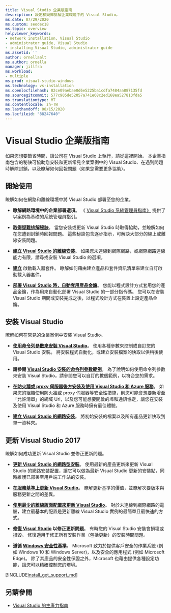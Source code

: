 ```yaml
---
title: Visual Studio 企業版指南
description: 設定和疑難排解企業環境中的 Visual Studio。
ms.date: 07/29/2020
ms.custom: seodec18
ms.topic: overview
helpviewer_keywords:
- network installation, Visual Studio
- administrator guide, Visual Studio
- installing Visual Studio, administrator guide
ms.assetid: ''
author: ornellaalt
ms.author: ornella
manager: jillfra
ms.workload:
- multiple
ms.prod: visual-studio-windows
ms.technology: vs-installation
ms.openlocfilehash: 02ce09aebae0d6e5225ba1cdfa7484aa887135fd
ms.sourcegitcommit: 577c905de52057a741e68c2ed168ea527813fda5
ms.translationtype: MT
ms.contentlocale: zh-TW
ms.lasthandoff: 08/15/2020
ms.locfileid: "88247640"
---
```

# <a name="visual-studio-enterprise-guide"></a>Visual Studio 企業版指南
如果您想要節省時間，讓公司在 Visual Studio 上執行，請從這裡開始。 本企業指南包含的秘訣可協助您安裝和更新常見企業案例中的 Visual Studio、在遇到問題時解除封鎖，以及瞭解如何回報問題（如果您需要更多協助）。 

## <a name="get-started"></a>開始使用 
瞭解如何在網路和離線環境中將 Visual Studio 部署至您的企業。 

- **瞭解網路環境中的企業部署選項**。 《 [Visual Studio 系統管理員指南》](visual-studio-administrator-guide.md) 提供了以案例為基礎的系統管理員指引。 

- **[取得疑難排解秘訣](troubleshooting-installation-issues.md)**。 當您安裝或更新 Visual Studio 時取得協助，並瞭解如何在您遭到封鎖時回報問題。 這些秘訣包含逐步指示，可解決大部分的線上或離線安裝問題。 

- **[建立 Visual Studio 的離線安裝](create-an-offline-installation-of-visual-studio.md)**。 如果您未連線到網際網路，或網際網路連線能力有限，請尋找安裝 Visual Studio 的選項。 

- **[建立](../deployment/creating-bootstrapper-packages.md)** 啟動載入器套件。 瞭解如何藉由建立產品和套件資訊清單來建立自訂啟動載入器套件。 

- **[部署 Visual Studio 時，自動套用產品金鑰](automatically-apply-product-keys-when-deploying-visual-studio.md)**。 您能以程式設計方式套用您的產品金鑰，作為用來自動化部署 Visual Studio 的一部分指令碼。 您可以在安裝 Visual Studio 期間或安裝完成之後，以程式設計方式在裝置上設定產品金鑰。 

## <a name="install-visual-studio"></a>安裝 Visual Studio 

瞭解如何在常見的企業案例中安裝 Visual Studio。 

- **[使用命令列參數來安裝 Visual Studio](use-command-line-parameters-to-install-visual-studio.md)**。 使用各種參數來控制或自訂您的 Visual Studio 安裝。 將安裝程式自動化，或建立安裝檔案的快取以供稍後使用。 

- **請參閱 [Visual Studio 安裝的命令列參數範例](command-line-parameter-examples.md)**。 為了說明如何使用命令列參數來安裝 Visual Studio，請參閱您可以自訂的數個範例，以符合您的需求。 

- **[在防火牆或 proxy 伺服器後方安裝及使用 Visual Studio 和 Azure 服務](install-and-use-visual-studio-behind-a-firewall-or-proxy-server.md)**。 如果您的組織使用防火牆或 proxy 伺服器等安全性措施，則您可能會想要新增至「允許清單」的網域 Url，以及您可能想要開啟的埠和通訊協定，讓您在安裝及使用 Visual Studio 和 Azure 服務時擁有最佳體驗。 

- **[建立 Visual Studio 的網路安裝](create-a-network-installation-of-visual-studio.md)**。 將初始安裝的檔案以及所有產品更新快取到單一資料夾。  

## <a name="update-visual-studio"></a>更新 Visual Studio 2017 

瞭解如何成功更新 Visual Studio 並修正更新問題。 

- **[更新 Visual Studio 的網路型安裝](update-a-network-installation-of-visual-studio.md)**。 使用最新的產品更新來更新 Visual Studio 的網路安裝配置，讓它可以做為最新 Visual Studio 更新的安裝點，同時維護已部署至用戶端工作站的安裝。

- **[在服務基準上更新 Visual Studio](update-servicing-baseline.md)**。 瞭解更新基準的價值，並瞭解次要版本與服務更新之間的差異。 

- **[使用最少的離線版面配置來更新 Visual Studio](update-minimal-layout.md)**。 對於未連線到網際網路的電腦，建立最基本的配置是更新離線 Visual Studio 實例的最簡單且最快速的方式。

- **[修復 Visual Studio](repair-visual-studio.md) 以修正更新問題**。 有時您的 Visual Studio 安裝會損壞或損毀。 修復適用于修正所有安裝作業（包括更新）的安裝時間問題。 

- **遵循 [Windows 安全性基準](https://docs.microsoft.com/windows/security/threat-protection/windows-security-baselines)**。 Microsoft 致力於提供客戶安全的作業系統 (例如 Windows 10 和 Windows Server)，以及安全的應用程式 (例如 Microsoft Edge)。 除了其產品的安全性保證之外，Microsoft 也藉由提供各種設定功能，讓您可以精確控制您的環境。 

[!INCLUDE[install_get_support_md](includes/install_get_support_md.md)]

## <a name="see-also"></a>另請參閱 

- [Visual Studio 的生產力指南](../ide/productivity-features.md)
